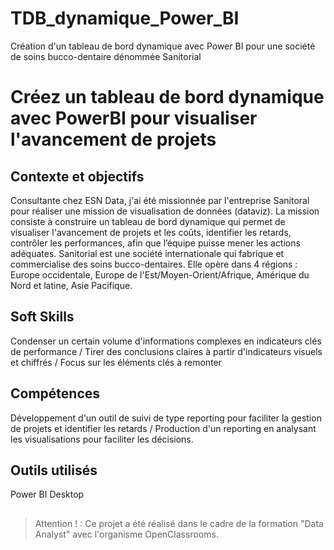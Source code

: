 # TDB_dynamique_Power_BI
Création d'un tableau de bord dynamique avec Power BI pour une société de soins bucco-dentaire dénommée Sanitorial

# Créez un tableau de bord dynamique avec PowerBI pour visualiser l'avancement de projets

## Contexte et objectifs

Consultante chez ESN Data, j'ai été missionnée par l'entreprise Sanitoral pour réaliser une mission de visualisation de données (dataviz).
La mission consiste à construire un tableau de bord dynamique qui permet de visualiser l'avancement de projets et les coûts, identifier les retards, contrôler les performances, afin que l’équipe puisse mener les actions adéquates. Sanitorial est une société internationale qui fabrique et commercialise des soins bucco-dentaires. Elle opère dans 4 régions : Europe occidentale, Europe de l'Est/Moyen-Orient/Afrique, Amérique du Nord et latine, Asie Pacifique. 

## Soft Skills
Condenser un certain volume d'informations complexes en indicateurs clés de performance / Tirer des conclusions claires à partir d'indicateurs visuels et chiffrés / Focus sur les éléments clés à remonter

## Compétences
Développement d'un outil de suivi de type reporting pour faciliter la gestion de projets et identifier les retards / Production d'un reporting en analysant les visualisations pour faciliter les décisions.

## Outils utilisés
Power BI Desktop

## 
>Attention ! : Ce projet a été réalisé dans le cadre de la formation "Data Analyst" avec l'organisme OpenClassrooms.
